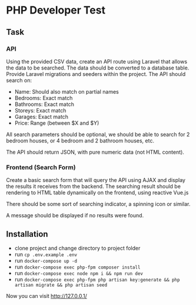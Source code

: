 # PHP Developer Test
## Task
### API 
Using the provided CSV data, create an API route using Laravel that allows the data to be searched. 
The data should be converted to a database table. Provide Laravel migrations and seeders within the project. 
The API should search on: 
- Name: Should also match on partial names
- Bedrooms: Exact match
- Bathrooms: Exact match 
- Storeys: Exact match 
- Garages: Exact match 
- Price: Range (between $X and $Y) 
 
All search parameters should be optional, we should be able to search for 2 bedroom houses, or 4 bedroom and 2 bathroom houses, etc. 
 
The API should return JSON, with pure numeric data (not HTML content). 
 
### Frontend (Search Form) 
 
Create a basic search form that will query the API using AJAX and display the results it receives from the backend. The searching result should be rendering to HTML table dynamically on the frontend, using reactive Vue.js

There should be some sort of searching indicator, a spinning icon or similar. 
 
A message should be displayed if no results were found. 

## Installation
- clone project and change directory to project folder
- run `cp .env.example .env`
- run `docker-compose up -d`
- run `docker-compose exec php-fpm composer install`
- run `docker-compose exec node npm i && npm run dev`
- run `docker-compose exec php-fpm php artisan key:generate && php artisan migrate && php artisan seed`

Now you can visit http://127.0.0.1/
